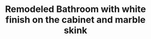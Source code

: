 ---
title: "Remodeled Bathroom with white finish on the cabinet and marble skink"
image: "src/img/bathroom-remodel-6.webp"
tag:
- bathroom
---